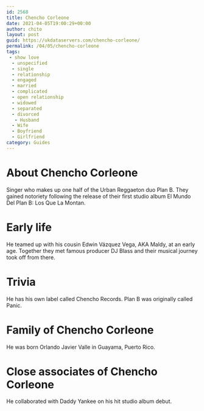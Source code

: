 ```yaml
---
id: 2568
title: Chencho Corleone
date: 2021-04-05T19:00:29+00:00
author: chito
layout: post
guid: https://ukdataservers.com/chencho-corleone/
permalink: /04/05/chencho-corleone
tags:
 - show love
  - unspecified
  - single
  - relationship
  - engaged
  - married
  - complicated
  - open relationship
  - widowed
  - separated
  - divorced
   - Husband
  - Wife
  - Boyfriend
  - Girlfriend
category: Guides
---
```




  
  
#  About Chencho Corleone
                  
                  
                  
Singer who makes up one half of the Urban Reggaeton duo Plan B. They gained notoriety following the release of their first studio album El Mundo Del Plan B: Los Que La Montan. 
                  
                
                
                
# Early life
                  
                  
                  
He teamed up with his cousin Edwin Vázquez Vega, AKA Maldy, at an early age. Together they met famous producer DJ Blass and their musical journey took off from there.
                  
                
                
                
# Trivia
                  
                  
                  
He has his own label called Chencho Records. Plan B was originally called Panic.
                  
                
                
                
# Family of Chencho Corleone
                  
                  
                  
He was born Orlando Javier Valle in Guayama, Puerto Rico.
                  
                
                
                
# Close associates of Chencho Corleone
                  
                  
                  
He collaborated with Daddy Yankee on his hit studio album debut.
                  
                
              
            
          
          
          
    
    
  
